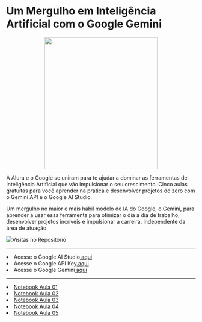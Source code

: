 # Um Mergulho em Inteligência Artificial com o Google Gemini
<p align='center'><img src='https://www.alura.com.br/assets/img/imersoes/imersao-ia-google-gemini/hero.1715192575.webp' width=300 height=350></img><p>
<p>A Alura e o Google se uniram para te ajudar a dominar as ferramentas de Inteligência Artificial que vão impulsionar o seu crescimento. Cinco aulas gratuitas para você aprender na prática e desenvolver projetos do zero com o Gemini API e o Google AI Studio.</p>
<p>Um mergulho no maior e mais hábil modelo de IA do Google, o Gemini, para aprender a usar essa ferramenta para otimizar o dia a dia de trabalho, desenvolver projetos incríveis e impulsionar a carreira, independente da área de atuação.</p>

![Visitas no Repositório](https://komarev.com/ghpvc/?username=Mestevam1976&repo=imersao_ia_2a_ed_alura&label=Visitas&color=blueviolet)
<hr>
<li>Acesse o Google AI Studio<a href='https://aistudio.google.com/app/prompts/new_chat/?utm_source=website&utm_medium=referral&utm_campaign=Alura&utm_content='>  aqui</a></li>
<li>Acesse o Google API Key<a href='https://aistudio.google.com/app/apikey/?utm_source=website&utm_medium=referral&utm_campaign=Alura&utm_content='> aqui</a></li>
<li>Acesse o Google Gemini<a href='https://gemini.google.com/?utm_source=website&utm_medium=referral&utm_campaign=alura_may24'> aqui</a></li>
<hr>
<li><a href="https://github.com/Mestevam1976/Imersao_IA_Alura/blob/b4b98b08054ad14773b7959805a66a209bc8421e/%5BImers%C3%A3o%20IA%202%C2%AA%20edi%C3%A7%C3%A3o%5D%20-%20Mergulhando%20no%20Gemini%2C%20a%20IA%20do%20Google%20-%20Aula%201.ipynb">Notebook Aula 01</a></li>
<li><a href="https://github.com/Mestevam1976/Imersao_IA_Alura/blob/3f36b634c2a911df504b67d6404c505fe115e940/%5BImers%C3%A3o%20IA%202%C2%AA%20edi%C3%A7%C3%A3o%5D%20-%20Melhores%20t%C3%A9cnicas%20em%20Engenharia%20de%20Prompt%20-%20Aula%202.ipynb">Notebook Aula 02</a></li>
<li><a href="https://github.com/Mestevam1976/Imersao_IA_Alura/blob/446e0206f9c9a03211ad0eeca8b6da7522df2a71/%5BImers%C3%A3o%20IA%202%C2%AA%20edi%C3%A7%C3%A3o%5D%20-%20Explorando%20os%20par%C3%A2metros%20do%20Google%20AI%20Studio%20-%20Aula%203.ipynb">Notebook Aula 03</a></li>
<li><a href="https://github.com/Mestevam1976/Imersao_IA_Alura/blob/e28b48b5854b21948e828ee485e2ab36323683bf/ChatBot_Google_Gemini.ipynb">Notebook Aula 04</a></li>
<li><a href='https://github.com/Mestevam1976/Imersao_IA_Alura/blob/5bd3f4f3f64e3a453ebdab638db6ab26738a7f39/%5BImersao_IA_2%C2%AA_ed_%5D_Criando_um_sistema_para_busca_em_documentos_usando_embeddings_e_a_Gemini_API.ipynb'>Notebook Aula 05</a></li>
<!--
<table border="2">
    <tr>
        <th>Gráfico de Contribuições</th>
        <th>Linguagens Mais Usadas</th>
        <th>GitHub Streak</th>
    </tr>
    <tr>
        <td>
            <img src="https://github-readme-stats.vercel.app/api?username=Mestevam1976&show_icons=true&theme=radical" alt="Estatísticas do GitHub" width="400"                     height="400">
        </td>
        <td>
            <img src="https://github-readme-stats.vercel.app/api/top-langs/?username=Mestevam1976&layout=compact&theme=radical" alt="Linguagens mais usadas"                        width="300" height="300">
        </td>
        <td>
            <img src="https://github-readme-streak-stats.herokuapp.com?user=SEU_NOME_DE_USUARIO&theme=radical" alt="Streak Stats" width="420" height="420">
        </td>
    </tr>    
</table> -->
</body>
</html>
